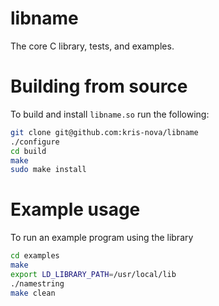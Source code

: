 # libname

The core C library, tests, and examples.

# Building from source

To build and install `libname.so` run the following:

```bash
git clone git@github.com:kris-nova/libname
./configure
cd build
make
sudo make install
```

# Example usage

To run an example program using the library

```bash
cd examples
make
export LD_LIBRARY_PATH=/usr/local/lib
./namestring
make clean
```